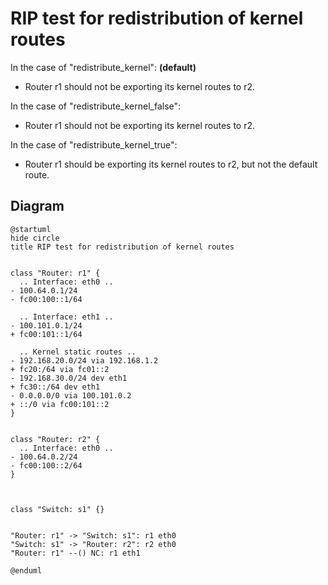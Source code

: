 # RIP test for redistribution of kernel routes


In the case of "redistribute_kernel": **(default)**
  - Router r1 should not be exporting its kernel routes to r2.

In the case of "redistribute_kernel_false":
  - Router r1 should not be exporting its kernel routes to r2.

In the case of "redistribute_kernel_true":
  - Router r1 should be exporting its kernel routes to r2, but not the default route.


## Diagram

```plantuml
@startuml
hide circle
title RIP test for redistribution of kernel routes


class "Router: r1" {
  .. Interface: eth0 ..
- 100.64.0.1/24
- fc00:100::1/64

  .. Interface: eth1 ..
- 100.101.0.1/24
+ fc00:101::1/64

  .. Kernel static routes ..
- 192.168.20.0/24 via 192.168.1.2
+ fc20:/64 via fc01::2
- 192.168.30.0/24 dev eth1
+ fc30::/64 dev eth1
- 0.0.0.0/0 via 100.101.0.2
+ ::/0 via fc00:101::2
}


class "Router: r2" {
  .. Interface: eth0 ..
- 100.64.0.2/24
- fc00:100::2/64
}



class "Switch: s1" {}


"Router: r1" -> "Switch: s1": r1 eth0
"Switch: s1" -> "Router: r2": r2 eth0
"Router: r1" --() NC: r1 eth1

@enduml
```
